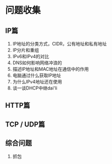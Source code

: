 问题收集
===

## IP篇

1. IP地址的分类方式，CIDR，公有地址和私有地址
2. IP分片和重组
3. IPv6和IPv4的对比
4. DNS如何影响网络冲浪的
5. 描述IP地址和MAC地址在通信中的作用
6. 电脑通过什么获取IP地址
7. 为什么IPv4地址还在使用
8. 谈一谈DHCP中继dai'li

## HTTP篇





## TCP / UDP篇



##  综合问题

1. 抓包
